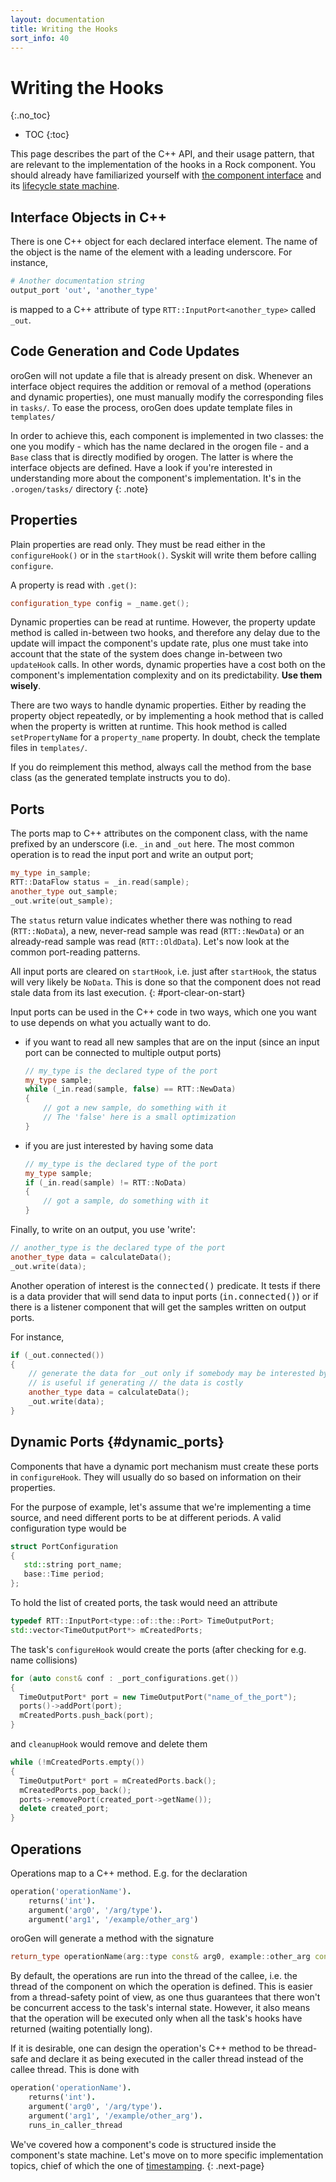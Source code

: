 ```yaml
---
layout: documentation
title: Writing the Hooks
sort_info: 40
---
```


# Writing the Hooks
{:.no_toc}

- TOC
{:toc}

This page describes the part of the C++ API, and their usage pattern, that are
relevant to the implementation of the hooks in a Rock component. You should
already have familiarized yourself with [the component
interface](interface.html) and its [lifecycle state
machine](state_machine.html).

## Interface Objects in C++

There is one C++ object for each declared interface element. The name of the
object is the name of the element with a leading underscore. For instance,

~~~ruby
# Another documentation string
output_port 'out', 'another_type'
~~~

is mapped to a C++ attribute of type `RTT::InputPort<another_type>` called
`_out`.

## Code Generation and Code Updates

oroGen will not update a file that is already present on disk. Whenever an
interface object requires the addition or removal of a method (operations and
dynamic properties), one must manually modify the corresponding files in
`tasks/`. To ease the process, oroGen does update template files in
`templates/`

In order to achieve this, each component is implemented in two classes: the one
you modify - which has the name declared in the orogen file - and a `Base`
class that is directly modified by orogen. The latter is where the interface
objects are defined. Have a look if you're interested in understanding more
about the component's implementation. It's in the `.orogen/tasks/` directory
{: .note}

## Properties

Plain properties are read only. They must be read either in the `configureHook()` or
in the `startHook()`. Syskit will write them before calling `configure`.

A property is read with `.get()`:

~~~ cpp
configuration_type config = _name.get();
~~~

Dynamic properties can be read at runtime. However, the property update method
is called in-between two hooks, and therefore any delay due to the update will
impact the component's update rate, plus one must take into account that the
state of the system does change in-between two `updateHook` calls. In other
words, dynamic properties have a cost both on the component's implementation
complexity and on its predictability. __Use them wisely__.

There are two ways to handle dynamic properties. Either by reading the property
object repeatedly, or by implementing a hook method that is called when the
property is written at runtime. This hook method is called `setPropertyName`
for a `property_name` property. In doubt, check the template files in
`templates/`.

If you do reimplement this method, always call the method from the base class
(as the generated template instructs you to do).

## Ports

The ports map to C++ attributes on the component class, with the name prefixed
by an underscore (i.e. `_in` and `_out` here. The most common operation is to
read the input port and write an output port;

~~~ cpp
my_type in_sample;
RTT::DataFlow status = _in.read(sample);
another_type out_sample;
_out.write(out_sample);
~~~

The `status` return value indicates whether there was nothing to read
(`RTT::NoData`), a new, never-read sample was read (`RTT::NewData`) or an
already-read sample was read (`RTT::OldData`). Let's now look at the common
port-reading patterns.

All input ports are cleared on `startHook`, i.e. just after `startHook`, the
status will very likely be `NoData`. This is done so that the component does not read
stale data from its last execution.
{: #port-clear-on-start}

Input ports can be used in the C++ code in two ways, which one you want to use
depends on what you actually want to do.

* if you want to read all new samples that are on the input (since an input port
  can be connected to multiple output ports)

  ~~~ cpp
  // my_type is the declared type of the port
  my_type sample;
  while (_in.read(sample, false) == RTT::NewData)
  {
      // got a new sample, do something with it
      // The 'false' here is a small optimization
  }
  ~~~

* if you are just interested by having some data

  ~~~ cpp
  // my_type is the declared type of the port
  my_type sample;
  if (_in.read(sample) != RTT::NoData)
  {
      // got a sample, do something with it
  }
  ~~~

Finally, to write on an output, you use 'write':

~~~ cpp
// another_type is the declared type of the port
another_type data = calculateData();
_out.write(data);
~~~

Another operation of interest is the <tt>connected()</tt> predicate. It tests if
there is a data provider that will send data to input ports
(<tt>in.connected()</tt>) or if there is a listener component that will get the
samples written on output ports.

For instance,

~~~ cpp
if (_out.connected())
{
    // generate the data for _out only if somebody may be interested by it. This
    // is useful if generating // the data is costly
    another_type data = calculateData();
    _out.write(data);
}
~~~

## Dynamic Ports {#dynamic_ports}

Components that have a dynamic port mechanism must create these ports in
`configureHook`. They will usually do so based on information on their
properties.

For the purpose of example, let's assume that we're implementing a time source,
and need different ports to be at different periods. A valid configuration type
would be

~~~ cpp
struct PortConfiguration
{
   std::string port_name;
   base::Time period;
};
~~~ 

To hold the list of created ports, the task would need an attribute

~~~ cpp
typedef RTT::InputPort<type::of::the::Port> TimeOutputPort;
std::vector<TimeOutputPort*> mCreatedPorts;
~~~

The task's `configureHook` would create the ports (after checking for e.g. name
collisions)

~~~ cpp
for (auto const& conf : _port_configurations.get())
{
  TimeOutputPort* port = new TimeOutputPort("name_of_the_port");
  ports()->addPort(port);
  mCreatedPorts.push_back(port);
}
~~~

and `cleanupHook` would remove and delete them

~~~ cpp
while (!mCreatedPorts.empty())
{
  TimeOutputPort* port = mCreatedPorts.back();
  mCreatedPorts.pop_back();
  ports->removePort(created_port->getName());
  delete created_port;
}
~~~

## Operations

Operations map to a C++ method. E.g. for the declaration

~~~ruby
operation('operationName').
    returns('int').
    argument('arg0', '/arg/type').
    argument('arg1', '/example/other_arg')
~~~

oroGen will generate a method with the signature

~~~ cpp
return_type operationName(arg::type const& arg0, example::other_arg const& arg1);
~~~

By default, the operations are run into the thread of the callee, i.e. the thread of
the component on which the operation is defined. This is easier from a thread-safety
point of view, as one thus guarantees that there won't be concurrent access to the task's
internal state. However, it also means that the operation will be executed only when all
the task's hooks have returned (waiting potentially long).

If it is desirable, one can design the operation's C++ method to be thread-safe
and declare it as being executed in the caller thread instead of the callee
thread. This is done with

~~~ ruby
operation('operationName').
    returns('int').
    argument('arg0', '/arg/type').
    argument('arg1', '/example/other_arg').
    runs_in_caller_thread
~~~

We've covered how a component's code is structured inside the component's state machine.
Let's move on to more specific implementation topics, chief of which the one of [timestamping](timestamping.html).
{: .next-page}
